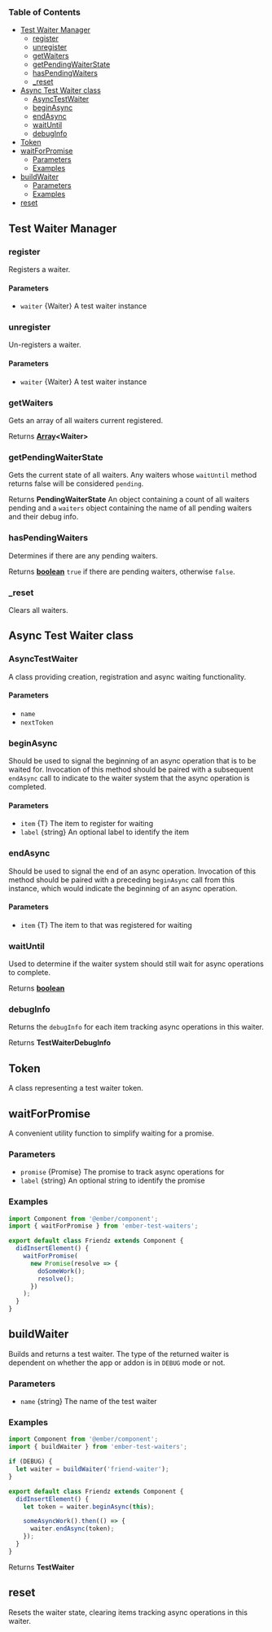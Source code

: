 <!-- Generated by documentation.js. Update this documentation by updating the source code. -->

### Table of Contents

- [Test Waiter Manager][1]
  - [register][2]
  - [unregister][3]
  - [getWaiters][4]
  - [getPendingWaiterState][5]
  - [hasPendingWaiters][6]
  - [\_reset][7]
- [Async Test Waiter class][8]
  - [AsyncTestWaiter][9]
  - [beginAsync][10]
  - [endAsync][11]
  - [waitUntil][12]
  - [debugInfo][13]
- [Token][14]
- [waitForPromise][15]
  - [Parameters][16]
  - [Examples][17]
- [buildWaiter][18]
  - [Parameters][19]
  - [Examples][20]
- [reset][21]

## Test Waiter Manager

### register

Registers a waiter.

#### Parameters

- `waiter` {Waiter} A test waiter instance

### unregister

Un-registers a waiter.

#### Parameters

- `waiter` {Waiter} A test waiter instance

### getWaiters

Gets an array of all waiters current registered.

Returns **[Array][22]&lt;Waiter>**

### getPendingWaiterState

Gets the current state of all waiters. Any waiters whose
`waitUntil` method returns false will be considered `pending`.

Returns **PendingWaiterState** An object containing a count of all waiters
pending and a `waiters` object containing the name of all pending waiters
and their debug info.

### hasPendingWaiters

Determines if there are any pending waiters.

Returns **[boolean][23]** `true` if there are pending waiters, otherwise `false`.

### \_reset

Clears all waiters.

## Async Test Waiter class

### AsyncTestWaiter

A class providing creation, registration and async waiting functionality.

#### Parameters

- `name`
- `nextToken`

### beginAsync

Should be used to signal the beginning of an async operation that
is to be waited for. Invocation of this method should be paired with a subsequent
`endAsync` call to indicate to the waiter system that the async operation is completed.

#### Parameters

- `item` {T} The item to register for waiting
- `label` {string} An optional label to identify the item

### endAsync

Should be used to signal the end of an async operation. Invocation of this
method should be paired with a preceding `beginAsync` call from this instance,
which would indicate the beginning of an async operation.

#### Parameters

- `item` {T} The item to that was registered for waiting

### waitUntil

Used to determine if the waiter system should still wait for async
operations to complete.

Returns **[boolean][23]**

### debugInfo

Returns the `debugInfo` for each item tracking async operations in this waiter.

Returns **TestWaiterDebugInfo**

## Token

A class representing a test waiter token.

## waitForPromise

A convenient utility function to simplify waiting for a promise.

### Parameters

- `promise` {Promise<T>} The promise to track async operations for
- `label` {string} An optional string to identify the promise

### Examples

```javascript
import Component from '@ember/component';
import { waitForPromise } from 'ember-test-waiters';

export default class Friendz extends Component {
  didInsertElement() {
    waitForPromise(
      new Promise(resolve => {
        doSomeWork();
        resolve();
      })
    );
  }
}
```

## buildWaiter

Builds and returns a test waiter. The type of the
returned waiter is dependent on whether the app or
addon is in `DEBUG` mode or not.

### Parameters

- `name` {string} The name of the test waiter

### Examples

```javascript
import Component from '@ember/component';
import { buildWaiter } from 'ember-test-waiters';

if (DEBUG) {
  let waiter = buildWaiter('friend-waiter');
}

export default class Friendz extends Component {
  didInsertElement() {
    let token = waiter.beginAsync(this);

    someAsyncWork().then(() => {
      waiter.endAsync(token);
    });
  }
}
```

Returns **TestWaiter**

## reset

Resets the waiter state, clearing items tracking async operations in this waiter.

[1]: #test-waiter-manager
[2]: #register
[3]: #unregister
[4]: #getwaiters
[5]: #getpendingwaiterstate
[6]: #haspendingwaiters
[7]: #_reset
[8]: #async-test-waiter-class
[9]: #asynctestwaiter
[10]: #beginasync
[11]: #endasync
[12]: #waituntil
[13]: #debuginfo
[14]: #token
[15]: #waitforpromise
[16]: #parameters
[17]: #examples
[18]: #buildwaiter
[19]: #parameters-1
[20]: #examples-1
[21]: #reset
[22]: https://developer.mozilla.org/docs/Web/JavaScript/Reference/Global_Objects/Array
[23]: https://developer.mozilla.org/docs/Web/JavaScript/Reference/Global_Objects/Boolean
